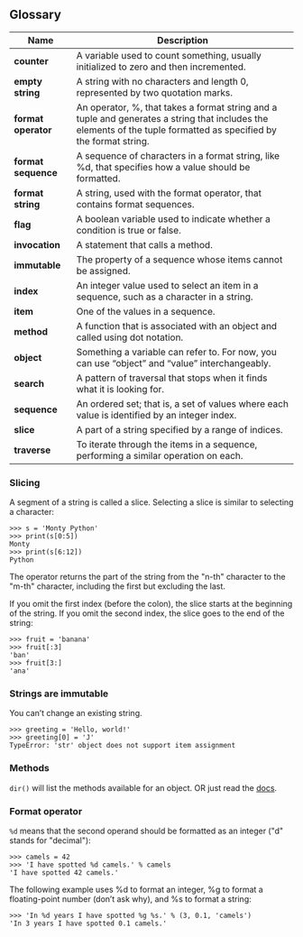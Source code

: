 ## Glossary
| Name | Description | 
| --- | --- | 
| **counter** | A variable used to count something, usually initialized to zero and then incremented. |
| **empty string** | A string with no characters and length 0, represented by two quotation marks. |
| **format operator** | An operator, %, that takes a format string and a tuple and generates a string that includes the elements of the tuple formatted as specified by the format string. |
| **format sequence** | A sequence of characters in a format string, like %d, that specifies how a value should be formatted. |
| **format string** | A string, used with the format operator, that contains format sequences. |
| **flag** | A boolean variable used to indicate whether a condition is true or false. |
| **invocation** | A statement that calls a method. |
| **immutable** | The property of a sequence whose items cannot be assigned. |
| **index** | An integer value used to select an item in a sequence, such as a character in a string. |
| **item** | One of the values in a sequence. |
| **method** | A function that is associated with an object and called using dot notation. |
| **object** | Something a variable can refer to. For now, you can use “object” and “value” interchangeably. |
| **search** | A pattern of traversal that stops when it finds what it is looking for. |
| **sequence** | An ordered set; that is, a set of values where each value is identified by an integer index. |
| **slice** | A part of a string specified by a range of indices. |
| **traverse** | To iterate through the items in a sequence, performing a similar operation on each. |

### Slicing
A segment of a string is called a slice. Selecting a slice is similar to selecting a character:

```
>>> s = 'Monty Python'
>>> print(s[0:5])
Monty
>>> print(s[6:12])
Python
```

The operator returns the part of the string from the "n-th" character to the "m-th" character, including the first but excluding the last.

If you omit the first index (before the colon), the slice starts at the beginning of the string. If you omit the second index, the slice goes to the end of the string:

```
>>> fruit = 'banana'
>>> fruit[:3]
'ban'
>>> fruit[3:]
'ana'
```

### Strings are immutable
You can’t change an existing string.

```
>>> greeting = 'Hello, world!'
>>> greeting[0] = 'J'
TypeError: 'str' object does not support item assignment
```

### Methods
`dir()` will list the methods available for an object. OR just read the [docs](https://docs.python.org/library/stdtypes.html#string-methods).

### Format operator
`%d` means that the second operand should be formatted as an integer ("d" stands for "decimal"):

```
>>> camels = 42
>>> 'I have spotted %d camels.' % camels
'I have spotted 42 camels.'
```

The following example uses %d to format an integer, %g to format a floating-point number (don’t ask why), and %s to format a string:

```
>>> 'In %d years I have spotted %g %s.' % (3, 0.1, 'camels')
'In 3 years I have spotted 0.1 camels.'
```